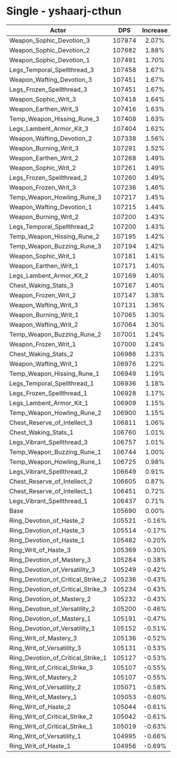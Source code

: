 # Single - yshaarj-cthun
| Actor | DPS | Increase |
|---|:---:|:---:|
|Weapon_Sophic_Devotion_3|107874|2.07%|
|Weapon_Sophic_Devotion_2|107682|1.88%|
|Weapon_Sophic_Devotion_1|107491|1.70%|
|Legs_Temporal_Spellthread_3|107458|1.67%|
|Weapon_Wafting_Devotion_3|107451|1.67%|
|Legs_Frozen_Spellthread_3|107451|1.67%|
|Weapon_Sophic_Writ_3|107418|1.64%|
|Weapon_Earthen_Writ_3|107416|1.63%|
|Temp_Weapon_Hissing_Rune_3|107408|1.63%|
|Legs_Lambent_Armor_Kit_3|107404|1.62%|
|Weapon_Wafting_Devotion_2|107338|1.56%|
|Weapon_Burning_Writ_3|107291|1.52%|
|Weapon_Earthen_Writ_2|107268|1.49%|
|Weapon_Sophic_Writ_2|107261|1.49%|
|Legs_Frozen_Spellthread_2|107260|1.49%|
|Weapon_Frozen_Writ_3|107236|1.46%|
|Temp_Weapon_Howling_Rune_3|107217|1.45%|
|Weapon_Wafting_Devotion_1|107215|1.44%|
|Weapon_Burning_Writ_2|107200|1.43%|
|Legs_Temporal_Spellthread_2|107200|1.43%|
|Temp_Weapon_Hissing_Rune_2|107195|1.42%|
|Temp_Weapon_Buzzing_Rune_3|107194|1.42%|
|Weapon_Sophic_Writ_1|107181|1.41%|
|Weapon_Earthen_Writ_1|107171|1.40%|
|Legs_Lambent_Armor_Kit_2|107169|1.40%|
|Chest_Waking_Stats_3|107167|1.40%|
|Weapon_Frozen_Writ_2|107147|1.38%|
|Weapon_Wafting_Writ_3|107131|1.36%|
|Weapon_Burning_Writ_1|107065|1.30%|
|Weapon_Wafting_Writ_2|107064|1.30%|
|Temp_Weapon_Buzzing_Rune_2|107001|1.24%|
|Weapon_Frozen_Writ_1|107000|1.24%|
|Chest_Waking_Stats_2|106986|1.23%|
|Weapon_Wafting_Writ_1|106976|1.22%|
|Temp_Weapon_Hissing_Rune_1|106949|1.19%|
|Legs_Temporal_Spellthread_1|106936|1.18%|
|Legs_Frozen_Spellthread_1|106928|1.17%|
|Legs_Lambent_Armor_Kit_1|106909|1.15%|
|Temp_Weapon_Howling_Rune_2|106900|1.15%|
|Chest_Reserve_of_Intellect_3|106811|1.06%|
|Chest_Waking_Stats_1|106760|1.01%|
|Legs_Vibrant_Spellthread_3|106757|1.01%|
|Temp_Weapon_Buzzing_Rune_1|106744|1.00%|
|Temp_Weapon_Howling_Rune_1|106725|0.98%|
|Legs_Vibrant_Spellthread_2|106649|0.91%|
|Chest_Reserve_of_Intellect_2|106605|0.87%|
|Chest_Reserve_of_Intellect_1|106451|0.72%|
|Legs_Vibrant_Spellthread_1|106437|0.71%|
|Base|105690|0.00%|
|Ring_Devotion_of_Haste_2|105521|-0.16%|
|Ring_Devotion_of_Haste_3|105514|-0.17%|
|Ring_Devotion_of_Haste_1|105482|-0.20%|
|Ring_Writ_of_Haste_3|105369|-0.30%|
|Ring_Devotion_of_Mastery_3|105284|-0.38%|
|Ring_Devotion_of_Versatility_3|105249|-0.42%|
|Ring_Devotion_of_Critical_Strike_2|105236|-0.43%|
|Ring_Devotion_of_Critical_Strike_3|105234|-0.43%|
|Ring_Devotion_of_Mastery_2|105232|-0.43%|
|Ring_Devotion_of_Versatility_2|105200|-0.46%|
|Ring_Devotion_of_Mastery_1|105191|-0.47%|
|Ring_Devotion_of_Versatility_1|105152|-0.51%|
|Ring_Writ_of_Mastery_3|105136|-0.52%|
|Ring_Writ_of_Versatility_3|105131|-0.53%|
|Ring_Devotion_of_Critical_Strike_1|105127|-0.53%|
|Ring_Writ_of_Critical_Strike_3|105107|-0.55%|
|Ring_Writ_of_Mastery_2|105107|-0.55%|
|Ring_Writ_of_Versatility_2|105071|-0.58%|
|Ring_Writ_of_Mastery_1|105053|-0.60%|
|Ring_Writ_of_Haste_2|105044|-0.61%|
|Ring_Writ_of_Critical_Strike_2|105042|-0.61%|
|Ring_Writ_of_Critical_Strike_1|105019|-0.63%|
|Ring_Writ_of_Versatility_1|104995|-0.66%|
|Ring_Writ_of_Haste_1|104956|-0.69%|
